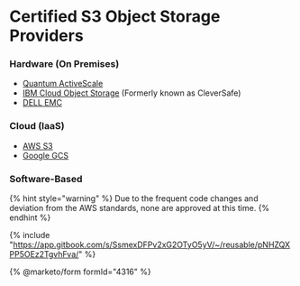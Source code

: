 # Certified S3 Object Storage Providers

### Hardware (On Premises)

* [Quantum ActiveScale](https://www.quantum.com/en/products/object-storage)
* [IBM Cloud Object Storage](https://www.ibm.com/cloud/object-storage) (Formerly known as CleverSafe)
* [DELL EMC](https://www.delltechnologies.com/sk-sk/storage/ecs/index.htm)

### Cloud (IaaS)

* [AWS S3](https://aws.amazon.com/pm/serv-s3)
* [Google GCS](https://cloud.google.com/storage)

### Software-Based

{% hint style="warning" %}
Due to the frequent code changes and deviation from the AWS standards, none are approved at this time.
{% endhint %}

{% include "https://app.gitbook.com/s/SsmexDFPv2xG2OTyO5yV/~/reusable/pNHZQXPP5OEz2TgvhFva/" %}

{% @marketo/form formId="4316" %}
